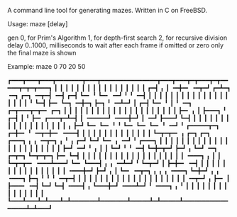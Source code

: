 A command line tool for generating mazes. Written in C on FreeBSD.


Usage: maze <gen> <width> <height> [delay]

  gen      0, for Prim's Algorithm
           1, for depth-first search
           2, for recursive division
  delay    0..1000, milliseconds to wait after each frame
           if omitted or zero only the final maze is shown

Example: maze 0 70 20 50


┏━━━┳━━━┳━━━┳━━━━━━━┳━━━┳━━━━━━━━━━━━━━━┳━━━┳━━━┳━┳━━━┳━┳━━━━━┳━┳━┳━━━┓
┃   ┃   ┃   ┃       ┃   ┃               ┃   ┃   ┃ ┃   ┃ ┃     ┃ ┃ ┃   ┃
┃ ┏━┫ ╻ ┃ ╺━╋━╸ ╺━┳━┛ ┏━┻━┓ ╺━┓ ┏━┓ ╺━┳━┫ ╺━┫ ┏━┫ ┗━╸ ╹ ┗━╸ ╺━┛ ╹ ╹ ╺━┫
┃ ┃ ┃ ┃ ┃   ┃     ┃   ┃   ┃   ┃ ┃ ┃   ┃ ┃   ┃ ┃ ┃                     ┃
┃ ╹ ┗━┫ ┣━╸ ┗━┓ ╺━╋━┓ ┣━┓ ╹ ╺━┻━┛ ┃ ┏━┫ ┗━╸ ╹ ┃ ╹ ╺━┓ ┏━┳━━━┳━┳━╸ ┏━┓ ┃
┃     ┃ ┃     ┃   ┃ ┃ ┃ ┃         ┃ ┃ ┃       ┃     ┃ ┃ ┃   ┃ ┃   ┃ ┃ ┃
┣━╸ ╻ ┃ ┣━━━┓ ╹ ┏━┫ ┃ ╹ ┣━╸ ┏━━━┳━┻━┫ ┃ ╺━━━━━┛ ╺━━━╋━┛ ┃ ╺━┛ ┣━━━┛ ┗━┫
┃   ┃ ┃ ┃   ┃   ┃ ┃ ┃   ┃   ┃   ┃   ┃ ┃             ┃   ┃     ┃       ┃
┃ ╻ ┣━┛ ┗━╸ ┗━╸ ╹ ╹ ┗━╸ ┗━╸ ┗━╸ ╹ ╺━┛ ╹ ┏━━━━━┳━┓ ┏━╋━╸ ╹ ╺━┳━╋━╸ ╺━━━┫
┃ ┃ ┃                                   ┃     ┃ ┃ ┃ ┃       ┃ ┃       ┃
┃ ┃ ┗━┳━┳━╸ ╻ ┏━┓ ┏━┓ ┏━━━┓ ╻ ╻ ╺━┳━┓ ╻ ╹ ╻ ┏━┛ ┗━┛ ┗━╸ ╻ ╺━┛ ╹ ┏━━━┓ ┃
┃ ┃   ┃ ┃   ┃ ┃ ┃ ┃ ┃ ┃   ┃ ┃ ┃   ┃ ┃ ┃   ┃ ┃           ┃       ┃   ┃ ┃
┣━┛ ╺━┛ ╹ ╻ ┃ ┃ ┗━┛ ╹ ╹ ╺━┫ ┗━╋━┳━┛ ┣━┛ ╻ ┗━┛ ╺━┓ ┏━┳━┓ ┗━┳━┳━┓ ┣━╸ ┗━┫
┃         ┃ ┃ ┃           ┃   ┃ ┃   ┃   ┃       ┃ ┃ ┃ ┃   ┃ ┃ ┃ ┃     ┃
┃ ╺━━━┓ ╻ ┃ ┃ ┗━┳━┳━╸ ╺━━━┻━━━┛ ┗━╸ ┗━━━┫ ╻ ╻ ╺━┻━┛ ╹ ┗━┳━┛ ┃ ┣━╋━╸ ╺━┫
┃     ┃ ┃ ┃ ┃   ┃ ┃                     ┃ ┃ ┃           ┃   ┃ ┃ ┃     ┃
┃ ╺━━━╋━┛ ┣━┛ ╻ ┃ ┗━╸ ╺━┳━┓ ╻ ╻ ╻ ╺━━━┓ ┗━╋━┛ ╻ ╻ ╺━━━┓ ┣━┓ ╹ ╹ ╹ ╺━┳━┫
┃     ┃   ┃   ┃ ┃       ┃ ┃ ┃ ┃ ┃     ┃   ┃   ┃ ┃     ┃ ┃ ┃         ┃ ┃
┃ ╺━┳━┛ ╻ ┣━╸ ┃ ┣━━━╸ ╺━┫ ┗━┛ ┗━┫ ╺━━━┫ ╻ ┗━━━╋━┛ ╺━━━┻━┛ ╹ ╺━━━┓ ╻ ╹ ┃
┃   ┃   ┃ ┃   ┃ ┃       ┃       ┃     ┃ ┃     ┃                 ┃ ┃   ┃
┗━━━┻━━━┻━┻━━━┻━┻━━━━━━━┻━━━━━━━┻━━━━━┻━┻━━━━━┻━━━━━━━━━━━━━━━━━┻━┻━━━┛

